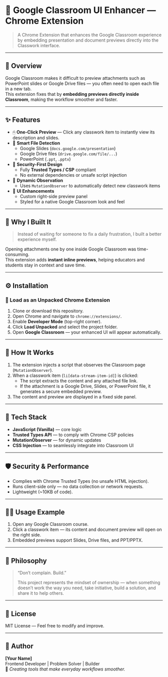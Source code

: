 # 📘 Google Classroom UI Enhancer — Chrome Extension

> A Chrome Extension that enhances the Google Classroom experience by embedding presentation and document previews directly into the Classwork interface.

---

## 🎯 Overview

Google Classroom makes it difficult to preview attachments such as PowerPoint slides or Google Drive files — you often need to open each file in a new tab.  
This extension fixes that by **embedding previews directly inside Classroom**, making the workflow smoother and faster.

---

## ✨ Features

- 🖱 **One-Click Preview** — Click any classwork item to instantly view its description and slides.
- 🧩 **Smart File Detection**
  - Google Slides (`docs.google.com/presentation`)
  - Google Drive files (`drive.google.com/file/...`)
  - PowerPoint (`.ppt`, `.pptx`)
- 🔐 **Security-First Design**
  - Fully **Trusted Types / CSP** compliant
  - No external dependencies or unsafe script injection
- 🧠 **Dynamic Observation**
  - Uses `MutationObserver` to automatically detect new classwork items
- 🎨 **UI Enhancements**
  - Custom right-side preview panel
  - Styled for a native Google Classroom look and feel

---

## 🧠 Why I Built It

> Instead of waiting for someone to fix a daily frustration, I built a better experience myself.

Opening attachments one by one inside Google Classroom was time-consuming.  
This extension adds **instant inline previews**, helping educators and students stay in context and save time.

---

## ⚙️ Installation

### 🧩 Load as an Unpacked Chrome Extension

1. Clone or download this repository.
2. Open Chrome and navigate to `chrome://extensions/`.
3. Enable **Developer Mode** (top-right corner).
4. Click **Load Unpacked** and select the project folder.
5. Open **Google Classroom** — your enhanced UI will appear automatically.

---

## 🧭 How It Works

1. The extension injects a script that observes the Classroom page (`MutationObserver`).
2. When a classwork item (`li[data-stream-item-id]`) is clicked:
   - The script extracts the content and any attached file link.
   - If the attachment is a Google Drive, Slides, or PowerPoint file, it generates a secure embedded preview.
3. The content and preview are displayed in a fixed side panel.

---

## 🧩 Tech Stack

- **JavaScript (Vanilla)** — core logic  
- **Trusted Types API** — to comply with Chrome CSP policies  
- **MutationObserver** — for dynamic updates  
- **CSS Injection** — to seamlessly integrate into Classroom UI  

---

## 🛡 Security & Performance

- Complies with Chrome Trusted Types (no unsafe HTML injection).  
- Runs client-side only — no data collection or network requests.  
- Lightweight (~10KB of code).  

---

## 🧑‍💻 Usage Example

1. Open any Google Classroom course.
2. Click a classwork item — its content and document preview will open on the right side.  
3. Embedded previews support Slides, Drive files, and PPT/PPTX.

---

## 💬 Philosophy

> “Don’t complain. Build.”  
>
> This project represents the mindset of ownership — when something doesn’t work the way you need, take initiative, build a solution, and share it to help others.

---

## 📜 License

MIT License — Feel free to modify and improve.

---

## 👤 Author

**[Your Name]**  
Frontend Developer | Problem Solver | Builder  
🔗 *Creating tools that make everyday workflows smoother.*
